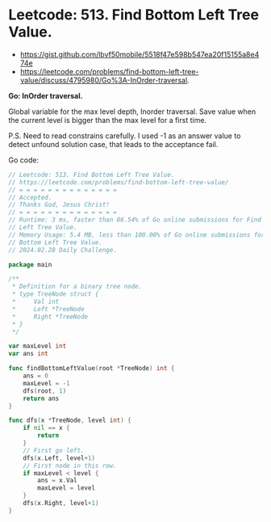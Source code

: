 # Leetcode: 513. Find Bottom Left Tree Value.

- https://gist.github.com/lbvf50mobile/5518f47e598b547ea20f15155a8e474e
- https://leetcode.com/problems/find-bottom-left-tree-value/discuss/4795980/Go%3A-InOrder-traversal.

**Go: InOrder traversal.**

Global variable for the max level depth, Inorder traversal. Save value when
the current level is bigger than the  max level for a first time.

P.S. Need to read constrains carefully. I used -1 as an answer value to detect
unfound solution case, that leads to the acceptance fail.

Go code:
```Go
// Leetcode: 513. Find Bottom Left Tree Value.
// https://leetcode.com/problems/find-bottom-left-tree-value/
// = = = = = = = = = = = = = =
// Accepted.
// Thanks God, Jesus Christ!
// = = = = = = = = = = = = = =
// Runtime: 3 ms, faster than 86.54% of Go online submissions for Find Bottom
// Left Tree Value.
// Memory Usage: 5.4 MB, less than 100.00% of Go online submissions for Find
// Bottom Left Tree Value.
// 2024.02.28 Daily Challenge.

package main

/**
 * Definition for a binary tree node.
 * type TreeNode struct {
 *     Val int
 *     Left *TreeNode
 *     Right *TreeNode
 * }
 */

var maxLevel int
var ans int

func findBottomLeftValue(root *TreeNode) int {
	ans = 0
	maxLevel = -1
	dfs(root, 1)
	return ans
}

func dfs(x *TreeNode, level int) {
	if nil == x {
		return
	}
	// First go left.
	dfs(x.Left, level+1)
	// First node in this row.
	if maxLevel < level {
		ans = x.Val
		maxLevel = level
	}
	dfs(x.Right, level+1)
}
```
